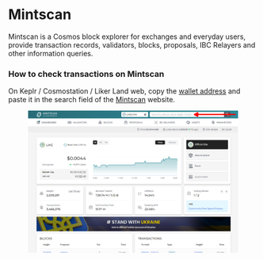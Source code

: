 # Mintscan

Mintscan is a Cosmos block explorer for exchanges and everyday users, provide transaction records, validators, blocks, proposals, IBC Relayers and other information queries.

### How to check transactions on Mintscan

On Keplr / Cosmostation / Liker Land web, copy the [wallet address](../wallet-address.md) and paste it in the search field of the [Mintscan](https://www.mintscan.io/likecoin) website.

<figure><img src="../../../.gitbook/assets/Mintscan (2).png" alt=""><figcaption></figcaption></figure>
